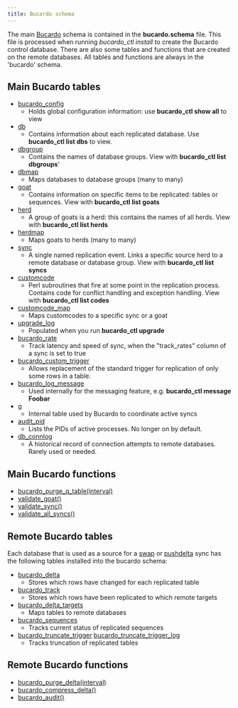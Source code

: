 ```yaml
---
title: Bucardo schema
---
```


The main [Bucardo](/Bucardo "wikilink") schema is contained in the **bucardo.schema** file. This file is processed when running *bucardo_ctl install* to create the Bucardo control database. There are also some tables and functions that are created on the remote databases. All tables and functions are always in the 'bucardo' schema.

Main Bucardo tables
-------------------

-   [bucardo_config](/Bucardo/table/bucardo_config "wikilink")
    -   Holds global configuration information: use **bucardo_ctl show all** to view
-   [db](/Bucardo/table/db "wikilink")
    -   Contains information about each replicated database. Use **bucardo_ctl list dbs** to view.
-   [dbgroup](/Bucardo/table/dbgroup "wikilink")
    -   Contains the names of database groups. View with **bucardo_ctl list dbgroups**'
-   [dbmap](/Bucardo/table/dbmap "wikilink")
    -   Maps databases to database groups (many to many)
-   [goat](/Bucardo/table/goat "wikilink")
    -   Contains information on specific items to be replicated: tables or sequences. View with **bucardo_ctl list goats**
-   [herd](/Bucardo/table/herd "wikilink")
    -   A group of goats is a herd: this contains the names of all herds. View with **bucardo_ctl list herds**
-   [herdmap](/Bucardo/table/herdmap "wikilink")
    -   Maps goats to herds (many to many)
-   [sync](/Bucardo/table/sync "wikilink")
    -   A single named replication event. Links a specific source herd to a remote database or database group. View with **bucardo_ctl list syncs**
-   [customcode](/Bucardo/table/customcode "wikilink")
    -   Perl subroutines that fire at some point in the replication process. Contains code for conflict handling and exception handling. View with **bucardo_ctl list codes**
-   [customcode_map](/Bucardo/table/customcode_map "wikilink")
    -   Maps customcodes to a specific sync or a goat
-   [upgrade_log](/Bucardo/table/upgrade_log "wikilink")
    -   Populated when you run **bucardo_ctl upgrade**
-   [bucardo_rate](/Bucardo/table/bucardo_rate "wikilink")
    -   Track latency and speed of sync, when the "track_rates" column of a sync is set to true
-   [bucardo_custom_trigger](/Bucardo/table/bucardo_custom_trigger "wikilink")
    -   Allows replacement of the standard trigger for replication of only some rows in a table.
-   [bucardo_log_message](/Bucardo/table/bucardo_log_message "wikilink")
    -   Used internally for the messaging feature, e.g. **bucardo_ctl message Foobar**
-   [q](/Bucardo/table/q "wikilink")
    -   Internal table used by Bucardo to coordinate active syncs
-   [audit_pid](/Bucardo/table/audit_pid "wikilink")
    -   Lists the PIDs of active processes. No longer on by default.
-   [db_connlog](/Bucardo/table/db_connlog "wikilink")
    -   A historical record of connection attempts to remote databases. Rarely used or needed.

Main Bucardo functions
----------------------

-   [bucardo_purge_q_table(interval)](/Bucardo/function/bucardo_purge_q_table "wikilink")
-   [validate_goat()](/Bucardo/function/validate_goat "wikilink")
-   [validate_sync()](/Bucardo/function/validate_sync "wikilink")
-   [validate_all_syncs()](/Bucardo/function/validate_all_syncs "wikilink")

Remote Bucardo tables
---------------------

Each database that is used as a source for a [swap](/swap "wikilink") or [pushdelta](/pushdelta "wikilink") sync has the following tables installed into the bucardo schema:

-   [bucardo_delta](/Bucardo/table/bucardo_delta "wikilink")
    -   Stores which rows have changed for each replicated table
-   [bucardo_track](/Bucardo/table/bucardo_track "wikilink")
    -   Stores which rows have been replicated to which remote targets
-   [bucardo_delta_targets](/Bucardo/table/bucardo_delta_targets "wikilink")
    -   Maps tables to remote databases
-   [bucardo_sequences](/Bucardo/table/bucardo_sequences "wikilink")
    -   Tracks current status of replicated sequences
-   [bucardo_truncate_trigger](/Bucardo/table/bucardo_truncate_trigger "wikilink")
    [bucardo_truncate_trigger_log](/Bucardo/table/bucardo_truncate_trigger_log "wikilink")
    -   Tracks truncation of replicated tables

Remote Bucardo functions
------------------------

-   [bucardo_purge_delta(interval)](/Bucardo/function/bucardo_purge_delta "wikilink")
-   [bucardo_compress_delta()](/Bucardo/function/bucardo_compress_delta "wikilink")
-   [bucardo_audit()](/Bucardo/function/bucardo_audit "wikilink")
